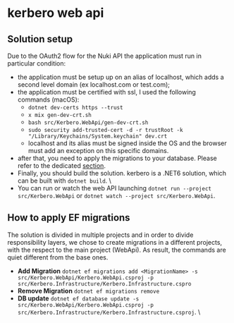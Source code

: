 # kerbero web api

## Solution setup

Due to the OAuth2 flow for the Nuki API the application must run in particular condition:
- the application must be setup up on an alias of localhost, which adds a second level domain (ex localhost.com or test.com);
- the application must be certified with ssl, I used the following commands (macOS):
  -  `dotnet dev-certs https --trust`
  - `x mix gen-dev-crt.sh`
  - `bash src/Kerbero.WebApi/gen-dev-crt.sh`
  - `sudo security add-trusted-cert -d -r trustRoot -k "/Library/Keychains/System.keychain" dev.crt`
  - localhost and its alias must be signed inside the OS and the browser must add an exception on this specific domains.
- after that, you need to apply the migrations to your database. Please refer to the dedicated [section](#how-to-apply-ef-migrations).
- Finally, you should build the solution. kerbero is a .NET6 solution, which can be built with `dotnet build`. \
- You can run or watch the web API launching `dotnet run --project src/Kerbero.WebApi`
  or `dotnet watch --project src/Kerbero.WebApi`.
  
## How to apply EF migrations
The solution is divided in multiple projects and in order to divide responsibility layers, we chose to create migrations 
in a different projects, with the respect to the main project (WebApi). As result, the commands are quiet different
from the base ones.
- **Add Migration** `dotnet ef migrations add <MigrationName> -s src/Kerbero.WebApi/Kerbero.WebApi.csproj -p src/Kerbero.Infrastructure/Kerbero.Infrastructure.cspro `
- **Remove Migration** `dotnet ef migrations remove`
- **DB update** `dotnet ef database update -s src/Kerbero.WebApi/Kerbero.WebApi.csproj -p src/Kerbero.Infrastructure/Kerbero.Infrastructure.csproj`. \
